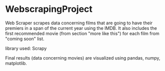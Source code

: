# WebscrapingProject
Web Scraper scrapes data concerning films that are going to have their premiers in
a span of the current year using the IMDB. It also includes the first recommended
movie (from section "more like this") for each film from "coming soon" list.

library used: Scrapy

Final results (data concerning movies) are visualized using pandas, numpy, matplotlib.



